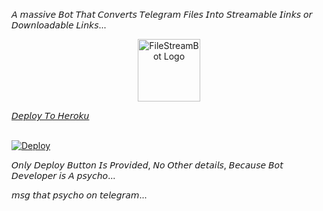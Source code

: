 𝘈 𝘮𝘢𝘴𝘴𝘪𝘷𝘦 𝘉𝘰𝘵 𝘛𝘩𝘢𝘵 𝘊𝘰𝘯𝘷𝘦𝘳𝘵𝘴 𝘛𝘦𝘭𝘦𝘨𝘳𝘢𝘮 𝘍𝘪𝘭𝘦𝘴 𝘐𝘯𝘵𝘰 𝘚𝘵𝘳𝘦𝘢𝘮𝘢𝘣𝘭𝘦 𝘐𝘪𝘯𝘬𝘴 𝘰𝘳 𝘋𝘰𝘸𝘯𝘭𝘰𝘢𝘥𝘢𝘣𝘭𝘦 𝘓𝘪𝘯𝘬𝘴...

<p align="center">
    <a href="https://github.com/Ashik231/NGC-LINKS">
        <img src="https://telegra.ph/file/c241486f8c1f133ba04e0.jpg" height="100" width="100" alt="FileStreamBot Logo">



<summary>𝘋𝘦𝘱𝘭𝘰𝘺 𝘛𝘰 𝘏𝘦𝘳𝘰𝘬𝘶</summary>
<br>
<p>
<a href="https://heroku.com/deploy?template=https://github.com/Ashik231/NGC-LINKS">
  <img src="https://www.herokucdn.com/deploy/button.svg" alt="Deploy">
</a>
</p>

𝘖𝘯𝘭𝘺 𝘋𝘦𝘱𝘭𝘰𝘺 𝘉𝘶𝘵𝘵𝘰𝘯 𝘐𝘴 𝘗𝘳𝘰𝘷𝘪𝘥𝘦𝘥, 𝘕𝘰 𝘖𝘵𝘩𝘦𝘳 𝘥𝘦𝘵𝘢𝘪𝘭𝘴, 𝘉𝘦𝘤𝘢𝘶𝘴𝘦 𝘉𝘰𝘵 𝘋𝘦𝘷𝘦𝘭𝘰𝘱𝘦𝘳 𝘪𝘴 𝘈 𝘱𝘴𝘺𝘤𝘩𝘰...

𝘮𝘴𝘨 𝘵𝘩𝘢𝘵 𝘱𝘴𝘺𝘤𝘩𝘰 𝘰𝘯 𝘵𝘦𝘭𝘦𝘨𝘳𝘢𝘮...

